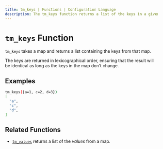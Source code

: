 ```yaml
---
title: tm_keys | Functions | Configuration Language
description: The tm_keys function returns a list of the keys in a given map.
---
```


# `tm_keys` Function

`tm_keys` takes a map and returns a list containing the keys from that map.

The keys are returned in lexicographical order, ensuring that the result will
be identical as long as the keys in the map don't change.

## Examples

```sh
tm_keys({a=1, c=2, d=3})
[
  "a",
  "c",
  "d",
]
```

## Related Functions

* [`tm_values`](./tm_values.md) returns a list of the _values_ from a map.
